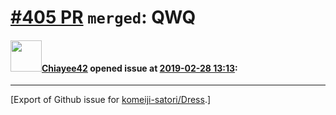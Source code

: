 # [\#405 PR](https://github.com/komeiji-satori/Dress/pull/405) `merged`: QWQ

#### <img src="https://avatars.githubusercontent.com/u/48090014?v=4" width="50">[Chiayee42](https://github.com/Chiayee42) opened issue at [2019-02-28 13:13](https://github.com/komeiji-satori/Dress/pull/405):






-------------------------------------------------------------------------------



[Export of Github issue for [komeiji-satori/Dress](https://github.com/komeiji-satori/Dress).]
